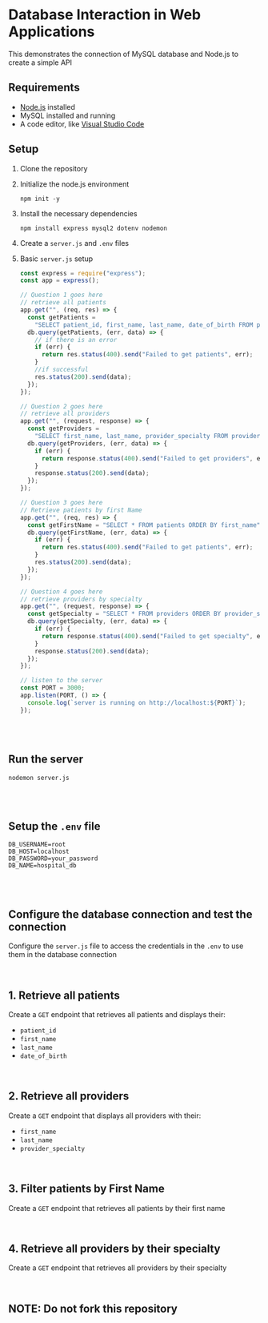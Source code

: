# Database Interaction in Web Applications

This demonstrates the connection of MySQL database and Node.js to create a simple API

## Requirements

- [Node.js](https://nodejs.org/) installed
- MySQL installed and running
- A code editor, like [Visual Studio Code](https://code.visualstudio.com/download)

## Setup

1. Clone the repository
2. Initialize the node.js environment
   ```
   npm init -y
   ```
3. Install the necessary dependencies
   ```
   npm install express mysql2 dotenv nodemon
   ```
4. Create a `server.js` and `.env` files
5. Basic `server.js` setup
   <br>

   ```js
   const express = require("express");
   const app = express();

   // Question 1 goes here
   // retrieve all patients
   app.get("", (req, res) => {
     const getPatients =
       "SELECT patient_id, first_name, last_name, date_of_birth FROM patients";
     db.query(getPatients, (err, data) => {
       // if there is an error
       if (err) {
         return res.status(400).send("Failed to get patients", err);
       }
       //if successful
       res.status(200).send(data);
     });
   });

   // Question 2 goes here
   // retrieve all providers
   app.get("", (request, response) => {
     const getProviders =
       "SELECT first_name, last_name, provider_specialty FROM providers";
     db.query(getProviders, (err, data) => {
       if (err) {
         return response.status(400).send("Failed to get providers", err);
       }
       response.status(200).send(data);
     });
   });

   // Question 3 goes here
   // Retrieve patients by first Name
   app.get("", (req, res) => {
     const getFirstName = "SELECT * FROM patients ORDER BY first_name";
     db.query(getFirstName, (err, data) => {
       if (err) {
         return res.status(400).send("Failed to get patients", err);
       }
       res.status(200).send(data);
     });
   });

   // Question 4 goes here
   // retrieve providers by specialty
   app.get("", (request, response) => {
     const getSpecialty = "SELECT * FROM providers ORDER BY provider_specialty";
     db.query(getSpecialty, (err, data) => {
       if (err) {
         return response.status(400).send("Failed to get specialty", err);
       }
       response.status(200).send(data);
     });
   });

   // listen to the server
   const PORT = 3000;
   app.listen(PORT, () => {
     console.log(`server is running on http://localhost:${PORT}`);
   });
   ```

   <br><br>

## Run the server

```
nodemon server.js
```

<br><br>

## Setup the `.env` file

```.env
DB_USERNAME=root
DB_HOST=localhost
DB_PASSWORD=your_password
DB_NAME=hospital_db
```

<br><br>

## Configure the database connection and test the connection

Configure the `server.js` file to access the credentials in the `.env` to use them in the database connection

<br>

## 1. Retrieve all patients

Create a `GET` endpoint that retrieves all patients and displays their:

- `patient_id`
- `first_name`
- `last_name`
- `date_of_birth`

<br>

## 2. Retrieve all providers

Create a `GET` endpoint that displays all providers with their:

- `first_name`
- `last_name`
- `provider_specialty`

<br>

## 3. Filter patients by First Name

Create a `GET` endpoint that retrieves all patients by their first name

<br>

## 4. Retrieve all providers by their specialty

Create a `GET` endpoint that retrieves all providers by their specialty

<br>

## NOTE: Do not fork this repository

